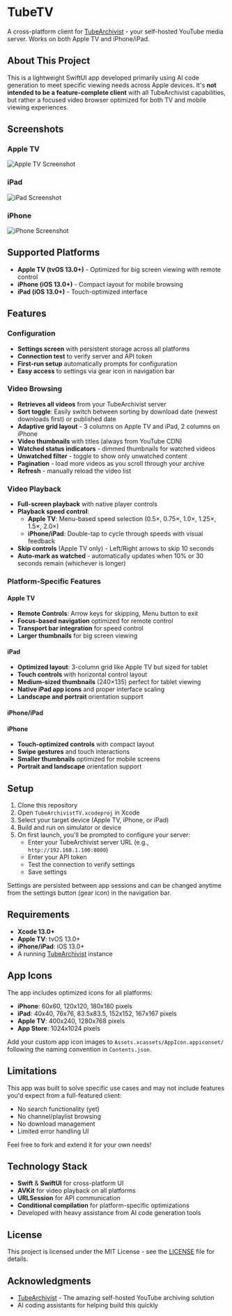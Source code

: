 # TubeTV

A cross-platform client for [TubeArchivist](https://www.tubearchivist.com/) - your self-hosted YouTube media server. Works on both Apple TV and iPhone/iPad.

## About This Project

This is a lightweight SwiftUI app developed primarily using AI code generation to meet specific viewing needs across Apple devices. It's **not intended to be a feature-complete client** with all TubeArchivist capabilities, but rather a focused video browser optimized for both TV and mobile viewing experiences.

## Screenshots

### Apple TV
![Apple TV Screenshot](TV.png)

### iPad
![iPad Screenshot](iPad.png)

### iPhone
![iPhone Screenshot](iPhone.png)

## Supported Platforms

- **Apple TV (tvOS 13.0+)** - Optimized for big screen viewing with remote control
- **iPhone (iOS 13.0+)** - Compact layout for mobile browsing
- **iPad (iOS 13.0+)** - Touch-optimized interface

## Features

### Configuration
- **Settings screen** with persistent storage across all platforms
- **Connection test** to verify server and API token
- **First-run setup** automatically prompts for configuration
- **Easy access** to settings via gear icon in navigation bar

### Video Browsing
- **Retrieves all videos** from your TubeArchivist server
- **Sort toggle**: Easily switch between sorting by download date (newest downloads first) or published date
- **Adaptive grid layout** - 3 columns on Apple TV and iPad, 2 columns on iPhone
- **Video thumbnails** with titles (always from YouTube CDN)
- **Watched status indicators** - dimmed thumbnails for watched videos
- **Unwatched filter** - toggle to show only unwatched content
- **Pagination** - load more videos as you scroll through your archive
- **Refresh** - manually reload the video list

### Video Playback
- **Full-screen playback** with native player controls
- **Playback speed control**:
  - **Apple TV**: Menu-based speed selection (0.5×, 0.75×, 1.0×, 1.25×, 1.5×, 2.0×)
  - **iPhone/iPad**: Double-tap to cycle through speeds with visual feedback
- **Skip controls** (Apple TV only) - Left/Right arrows to skip 10 seconds
- **Auto-mark as watched** - automatically updates when 10% or 30 seconds remain (whichever is longer)

### Platform-Specific Features

#### Apple TV
- **Remote Controls**: Arrow keys for skipping, Menu button to exit
- **Focus-based navigation** optimized for remote control
- **Transport bar integration** for speed control
- **Larger thumbnails** for big screen viewing

#### iPad
- **Optimized layout**: 3-column grid like Apple TV but sized for tablet
- **Touch controls** with horizontal control layout
- **Medium-sized thumbnails** (240×135) perfect for tablet viewing
- **Native iPad app icons** and proper interface scaling
- **Landscape and portrait** orientation support

#### iPhone/iPad
#### iPhone
- **Touch-optimized controls** with compact layout
- **Swipe gestures** and touch interactions
- **Smaller thumbnails** optimized for mobile screens
- **Portrait and landscape** orientation support

## Setup

1. Clone this repository
2. Open `TubeArchivistTV.xcodeproj` in Xcode
3. Select your target device (Apple TV, iPhone, or iPad)
4. Build and run on simulator or device
5. On first launch, you'll be prompted to configure your server:
   - Enter your TubeArchivist server URL (e.g., `http://192.168.1.100:8000`)
   - Enter your API token
   - Test the connection to verify settings
   - Save settings

Settings are persisted between app sessions and can be changed anytime from the settings button (gear icon) in the navigation bar.

## Requirements

- **Xcode 13.0+**
- **Apple TV**: tvOS 13.0+
- **iPhone/iPad**: iOS 13.0+
- A running [TubeArchivist](https://github.com/tubearchivist/tubearchivist) instance

## App Icons

The app includes optimized icons for all platforms:
- **iPhone**: 60x60, 120x120, 180x180 pixels
- **iPad**: 40x40, 76x76, 83.5x83.5, 152x152, 167x167 pixels
- **Apple TV**: 400x240, 1280x768 pixels
- **App Store**: 1024x1024 pixels

Add your custom app icon images to `Assets.xcassets/AppIcon.appiconset/` following the naming convention in `Contents.json`.

## Limitations

This app was built to solve specific use cases and may not include features you'd expect from a full-featured client:
- No search functionality (yet)
- No channel/playlist browsing
- No download management
- Limited error handling UI

Feel free to fork and extend it for your own needs!

## Technology Stack

- **Swift** & **SwiftUI** for cross-platform UI
- **AVKit** for video playback on all platforms
- **URLSession** for API communication
- **Conditional compilation** for platform-specific optimizations
- Developed with heavy assistance from AI code generation tools

## License

This project is licensed under the MIT License - see the [LICENSE](LICENSE) file for details.

## Acknowledgments

- [TubeArchivist](https://github.com/tubearchivist/tubearchivist) - The amazing self-hosted YouTube archiving solution
- AI coding assistants for helping build this quickly

